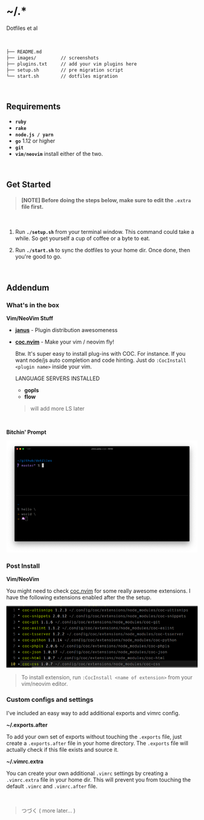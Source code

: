 # ~/.*

Dotfiles et al

&nbsp;


	├── README.md
	├── images/         // screenshots
	├── plugins.txt     // add your vim plugins here
	├── setup.sh        // pre migration script
	└── start.sh        // dotfiles migration

&nbsp;

## Requirements

- **`ruby`**
- **`rake`**
- **`node.js / yarn`**
- **`go`** 1.12 or higher
- **`git`**
- **`vim/neovim`** install either of the two.


&nbsp;

## Get Started

> #### [NOTE] Before doing the steps below, make sure to edit the **`.extra`** file first.

&nbsp;


1. Run **`./setup.sh`** from your terminal window. This command could take a while. So get yourself a cup of coffee or a byte to eat.
	
	
2. Run **`./start.sh`** to sync the dotfiles to your home dir. Once done, then you're good to go.

	
&nbsp;

## Addendum


### What's in the box


**Vim/NeoVim Stuff**

- **[janus](https://github.com/carlhuda/janus)** - Plugin distribution awesomeness

- **[coc.nvim](https://github.com/neoclide/coc.nvim/)** - Make your vim / neovim fly!

	Btw. It's super easy to install plug-ins with COC. For instance. If you want node/js auto completion and code hinting. Just do `:CocInstall <plugin name>` inside your vim.

	LANGUAGE SERVERS INSTALLED
	
	- **gopls**
	- **flow**
	
	> will add more LS later

&nbsp;

**Bitchin' Prompt**

![prompt](./images/term.png)


### Post Install

**Vim/NeoVim**

You might need to check [coc.nvim](https://github.com/neoclide/coc.nvim) for some really awesome extensions. I have the following extensions enabled after the the setup.

![extensions](./images/extensions.png)

> To install extension, run `:CocInstall <name of extension>` from your vim/neovim editor.


### Custom configs and settings

I've included an easy way to add additional exports and vimrc config.

**~/.exports.after**

To add your own set of exports without touching the `.exports` file, just create a
`.exports.after` file in your home directory. The `.exports` file will actually check if this file exists and source it.


**~/.vimrc.extra**

You can create your own additional `.vimrc` settings by creating a `.vimrc.extra` file in your home dir. This will prevent you from touching the default `.vimrc` and `.vimrc.after` file.

&nbsp;

> つづく ( more later... )